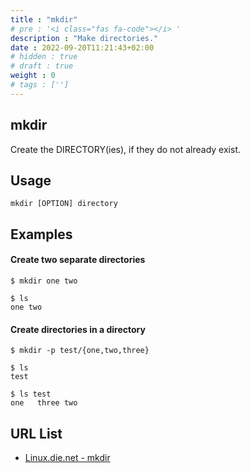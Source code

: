 ```yaml
---
title : "mkdir"
# pre : '<i class="fas fa-code"></i> '
description : "Make directories."
date : 2022-09-20T11:21:43+02:00
# hidden : true
# draft : true
weight : 0
# tags : ['']
---
```


## mkdir

Create the DIRECTORY(ies), if they do not already exist.

## Usage

```plain
mkdir [OPTION] directory
```

## Examples

#### Create two separate directories

```plain
$ mkdir one two

$ ls
one two
```

#### Create directories in a directory

```plain
$ mkdir -p test/{one,two,three}

$ ls     
test 

$ ls test 
one   three two
```

## URL List

* [Linux.die.net - mkdir](https://linux.die.net/man/1/mkdir)
